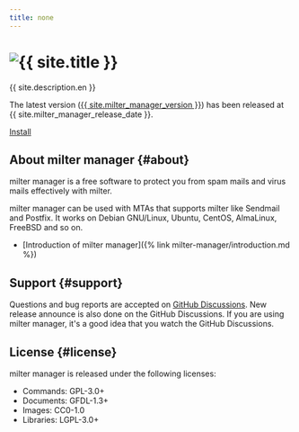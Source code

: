 ```yaml
---
title: none
---
```


<div class="jumbotron">
  <h1>
    <img alt="{{ site.title }}"
         title="{{ site.title }}"
         src="{% link /images/milter-manager-logo.png %}">
  </h1>
  <p>{{ site.description.en }}</p>
  <p>The latest version
     (<a href="{% link news/index.md %}#version-{{ site.milter_manager_version | replace:".", "-" }}">{{ site.milter_manager_version }}</a>)
     has been released at {{ site.milter_manager_release_date }}.
  </p>
  <p>
    <a href="{% link install/index.md %}"
       class="btn btn-primary btn-lg"
       role="button">Install</a>
  </p>
</div>

## About milter manager {#about}

milter manager is a free software to protect you from spam mails and virus mails effectively with milter.

milter manager can be used with MTAs that supports milter like Sendmail and Postfix. It works on Debian GNU/Linux, Ubuntu, CentOS, AlmaLinux, FreeBSD and so on.

* [Introduction of milter manager]({% link milter-manager/introduction.md %})

## Support {#support}

Questions and bug reports are accepted on [GitHub Discussions](https://github.com/milter-manager/milter-manager/discussions). New release announce is also done on the GitHub Discussions. If you are using milter manager, it's a good idea that you watch the GitHub Discussions.

## License {#license}

milter manager is released under the following licenses:

* Commands: GPL-3.0+
* Documents: GFDL-1.3+
* Images: CC0-1.0
* Libraries: LGPL-3.0+
